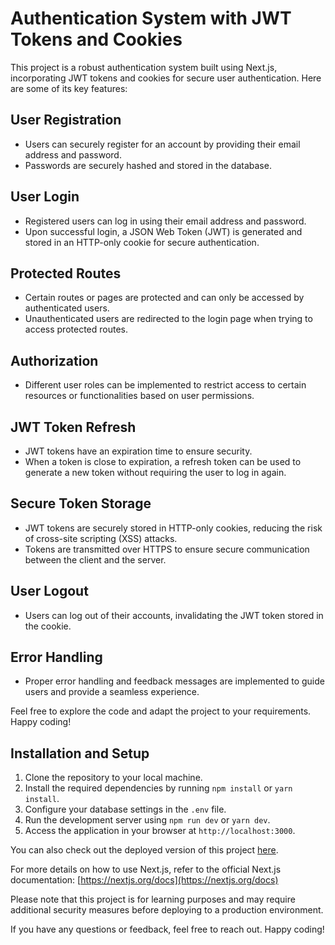 # Authentication System with JWT Tokens and Cookies

This project is a robust authentication system built using Next.js, incorporating JWT tokens and cookies for secure user authentication. Here are some of its key features:

## User Registration
- Users can securely register for an account by providing their email address and password.
- Passwords are securely hashed and stored in the database.

## User Login
- Registered users can log in using their email address and password.
- Upon successful login, a JSON Web Token (JWT) is generated and stored in an HTTP-only cookie for secure authentication.

## Protected Routes
- Certain routes or pages are protected and can only be accessed by authenticated users.
- Unauthenticated users are redirected to the login page when trying to access protected routes.

## Authorization
- Different user roles can be implemented to restrict access to certain resources or functionalities based on user permissions.

## JWT Token Refresh
- JWT tokens have an expiration time to ensure security.
- When a token is close to expiration, a refresh token can be used to generate a new token without requiring the user to log in again.

## Secure Token Storage
- JWT tokens are securely stored in HTTP-only cookies, reducing the risk of cross-site scripting (XSS) attacks.
- Tokens are transmitted over HTTPS to ensure secure communication between the client and the server.

## User Logout
- Users can log out of their accounts, invalidating the JWT token stored in the cookie.

## Error Handling
- Proper error handling and feedback messages are implemented to guide users and provide a seamless experience.

Feel free to explore the code and adapt the project to your requirements. Happy coding!

## Installation and Setup
1. Clone the repository to your local machine.
2. Install the required dependencies by running `npm install` or `yarn install`.
3. Configure your database settings in the `.env` file.
4. Run the development server using `npm run dev` or `yarn dev`.
5. Access the application in your browser at `http://localhost:3000`.

You can also check out the deployed version of this project [here](https://auth-app-fawn.vercel.app/).

For more details on how to use Next.js, refer to the official Next.js documentation: [https://nextjs.org/docs](https://nextjs.org/docs)

Please note that this project is for learning purposes and may require additional security measures before deploying to a production environment.

If you have any questions or feedback, feel free to reach out. Happy coding!
